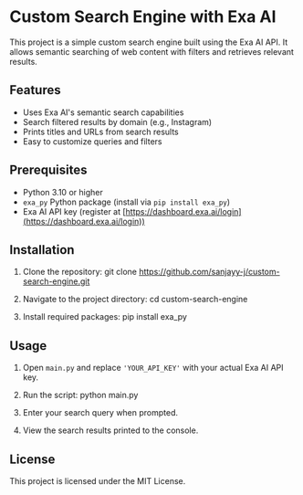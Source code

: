 # Custom Search Engine with Exa AI

This project is a simple custom search engine built using the Exa AI API. It allows semantic searching of web content with filters and retrieves relevant results.

## Features

- Uses Exa AI's semantic search capabilities
- Search filtered results by domain (e.g., Instagram)
- Prints titles and URLs from search results
- Easy to customize queries and filters

## Prerequisites

- Python 3.10 or higher
- `exa_py` Python package (install via `pip install exa_py`)
- Exa AI API key (register at [https://dashboard.exa.ai/login](https://dashboard.exa.ai/login))

## Installation

1. Clone the repository:
git clone https://github.com/sanjayy-j/custom-search-engine.git

2. Navigate to the project directory:
cd custom-search-engine

3. Install required packages:
pip install exa_py

## Usage

1. Open `main.py` and replace `'YOUR_API_KEY'` with your actual Exa AI API key.
2. Run the script:
python main.py

3. Enter your search query when prompted.
4. View the search results printed to the console.

## License

This project is licensed under the MIT License.

